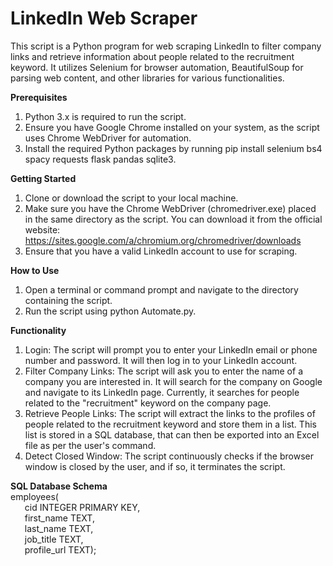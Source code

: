 # LinkedIn Web Scraper
This script is a Python program for web scraping LinkedIn to filter company links and retrieve information about people related to the recruitment keyword. It utilizes Selenium for browser automation, BeautifulSoup for parsing web content, and other libraries for various functionalities.

**Prerequisites**
1. Python 3.x is required to run the script.
2. Ensure you have Google Chrome installed on your system, as the script uses Chrome WebDriver for automation.
3. Install the required Python packages by running pip install selenium bs4 spacy requests flask pandas sqlite3.

**Getting Started**
1. Clone or download the script to your local machine.
2. Make sure you have the Chrome WebDriver (chromedriver.exe) placed in the same directory as the script. You can download it from the official website: https://sites.google.com/a/chromium.org/chromedriver/downloads
3. Ensure that you have a valid LinkedIn account to use for scraping.

**How to Use**
1. Open a terminal or command prompt and navigate to the directory containing the script.
2. Run the script using python Automate.py.

**Functionality**
1. Login: The script will prompt you to enter your LinkedIn email or phone number and password. It will then log in to your LinkedIn account.
2. Filter Company Links: The script will ask you to enter the name of a company you are interested in. It will search for the company on Google and navigate to its LinkedIn page. Currently, it searches for people related to the "recruitment" keyword on the company page.
3. Retrieve People Links: The script will extract the links to the profiles of people related to the recruitment keyword and store them in a list. This list is stored in a SQL database, that can then be exported into an Excel file as per the user's command.
4. Detect Closed Window: The script continuously checks if the browser window is closed by the user, and if so, it terminates the script.

**SQL Database Schema**   
employees(  
&ensp; &nbsp; &nbsp;cid INTEGER PRIMARY KEY,  
&ensp; &nbsp; &nbsp;first_name TEXT,  
&ensp; &nbsp; &nbsp;last_name TEXT,  
&ensp; &nbsp; &nbsp;job_title TEXT,  
&ensp; &nbsp; &nbsp;profile_url TEXT);  
